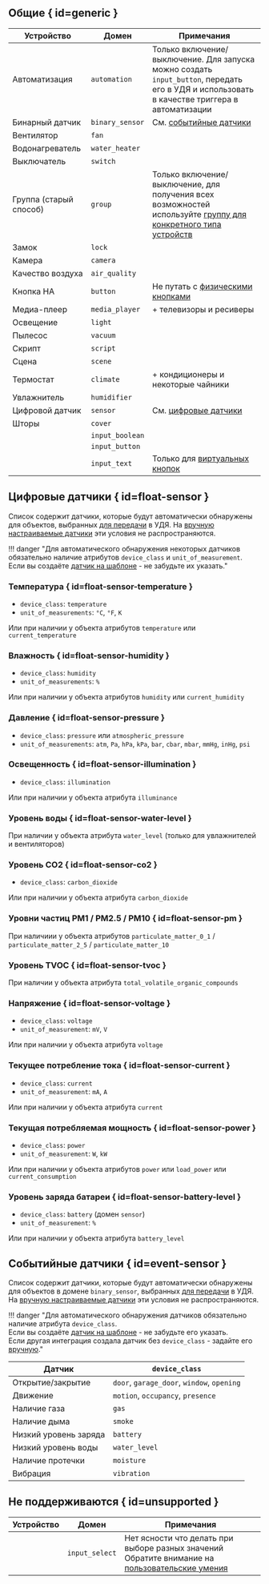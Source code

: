 ## Общие { id=generic }
| Устройство             | Домен           | Примечания                                                                                                                                                          |
|------------------------|-----------------|---------------------------------------------------------------------------------------------------------------------------------------------------------------------|
| Автоматизация          | `automation`    | Только включение/выключение. Для запуска можно создать `input_button`, передать его в УДЯ и использовать в качестве триггера в автоматизации                        |
| Бинарный датчик        | `binary_sensor` | См. [событийные датчики](#event-sensors)                                                                                                                            |
| Вентилятор             | `fan`           |                                                                                                                                                                     |
| Водонагреватель        | `water_heater`  |                                                                                                                                                                     |
| Выключатель            | `switch`        |                                                                                                                                                                     |
| Группа (старый способ) | `group`         | Только включение/выключение, для получения всех возможностей используйте [группу для конкретного типа устройств](https://www.home-assistant.io/integrations/group/) |
| Замок                  | `lock`          |                                                                                                                                                                     |
| Камера                 | `camera`        |                                                                                                                                                                     |
| Качество воздуха       | `air_quality`   |                                                                                                                                                                     |
| Кнопка HA              | `button`        | Не путать с [физическими кнопками](./devices/button.md)                                                                                                             |
| Медиа-плеер            | `media_player`  | + телевизоры и ресиверы                                                                                                                                             |
| Освещение              | `light`         |                                                                                                                                                                     |
| Пылесос                | `vacuum`        |                                                                                                                                                                     |
| Скрипт                 | `script`        |                                                                                                                                                                     |
| Сцена                  | `scene`         |                                                                                                                                                                     |
| Термостат              | `climate`       | + кондиционеры и некоторые чайники                                                                                                                                  |
| Увлажнитель            | `humidifier`    |                                                                                                                                                                     |
| Цифровой датчик        | `sensor`        | См. [цифровые датчики](#sensors)                                                                                                                                    |
| Шторы                  | `cover`         |                                                                                                                                                                     |
|                        | `input_boolean` |                                                                                                                                                                     |
|                        | `input_button`  |                                                                                                                                                                     |
|                        | `input_text`    | Только для [виртуальных кнопок](./devices/button.md)                                                                                                                |

## Цифровые датчики { id=float-sensor }
Список содержит датчики, которые будут автоматически обнаружены для объектов, выбранных [для передачи](config/filter.md) в УДЯ. На [вручную настраиваемые датчики](devices/sensor/float.md) эти условия не распространяются.

!!! danger "Для автоматического обнаружения некоторых датчиков обязательно наличие атрибутов `device_class` и `unit_of_measurement`. Если вы создаёте [датчик на шаблоне](https://www.home-assistant.io/integrations/template/#configuration-variables) - не забудьте их указать."

### Температура { id=float-sensor-temperature }
* `device_class`: `temperature`
* `unit_of_measurements`: `°C`, `°F`, `K`

Или при наличии у объекта атрибутов `temperature` или `current_temperature`

### Влажность { id=float-sensor-humidity }
* `device_class`: `humidity`
* `unit_of_measurements`: `%`

Или при наличии у объекта атрибутов `humidity` или `current_humidity`

### Давление { id=float-sensor-pressure }
* `device_class`: `pressure` или `atmospheric_pressure`
* `unit_of_measurements`: `atm`, `Pa`, `hPa`, `kPa`, `bar`, `cbar`, `mbar`, `mmHg`, `inHg`, `psi`

### Освещенность { id=float-sensor-illumination }
* `device_class`: `illumination`

Или при наличии у объекта атрибута `illuminance`

### Уровень воды { id=float-sensor-water-level }
При наличии у объекта атрибута `water_level` (только для увлажнителей и вентиляторов)

### Уровень CO2 { id=float-sensor-co2 }
* `device_class`: `carbon_dioxide`

Или при наличии у объекта атрибута `carbon_dioxide`

### Уровни частиц PM1 / PM2.5 / PM10 { id=float-sensor-pm }
При наличиии у объекта атрибутов `particulate_matter_0_1` / `particulate_matter_2_5` / `particulate_matter_10`

### Уровень TVOC { id=float-sensor-tvoc }
При наличии у объекта атрибута `total_volatile_organic_compounds`

### Напряжение { id=float-sensor-voltage }
* `device_class`: `voltage`
* `unit_of_measurement`: `mV`, `V`

Или при наличии у объекта атрибута `voltage`

### Текущее потребление тока { id=float-sensor-current }
* `device_class`: `current`
* `unit_of_measurement`: `mA`, `A`

Или при наличии у объекта атрибута `current`

### Текущая потребляемая мощность { id=float-sensor-power }
* `device_class`: `power`
* `unit_of_measurement`: `W`, `kW`

Или при наличии у объекта атрибутов `power` или `load_power` или `current_consumption`

### Уровень заряда батареи { id=float-sensor-battery-level }
* `device_class`: `battery` (домен `sensor`)
* `unit_of_measurement`: `%`

Или при наличии у объекта атрибута `battery_level`

## Событийные датчики { id=event-sensor }
Список содержит датчики, которые будут автоматически обнаружены для объектов в домене `binary_sensor`, выбранных [для передачи](config/filter.md) в УДЯ. На [вручную настраиваемые датчики](devices/sensor/event.md) эти условия не распространяются.

!!! danger "Для автоматического обнаружения датчиков обязательно наличие атрибута `device_class`.<br>Если вы создаёте [датчик на шаблоне](https://www.home-assistant.io/integrations/template/#configuration-variables) - не забудьте его указать.<br>Если другая интеграция создала датчик без `device_class` - задайте его [вручную](./devices/sensor/about.md#device-class)."

| Датчик                | `device_class`                             | 
|-----------------------|--------------------------------------------|
| Открытие/закрытие     | `door`, `garage_door`, `window`, `opening` |
| Движение              | `motion`, `occupancy`, `presence`          |
| Наличие газа          | `gas`                                      |
| Наличие дыма          | `smoke`                                    |
| Низкий уровень заряда | `battery`                                  |
| Низкий уровень воды   | `water_level`                              |
| Наличие протечки      | `moisture`                                 |
| Вибрация              | `vibration`                                |

## Не поддерживаются { id=unsupported }
| Устройство | Домен          | Примечания                                                                                                                      |
|------------|----------------|---------------------------------------------------------------------------------------------------------------------------------|
|            | `input_select` | Нет ясности что делать при выборе разных значений<br>Обратите внимание на [пользовательские умения](./advanced/capabilities.md) |
